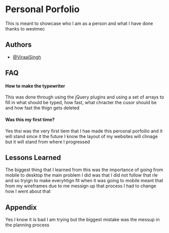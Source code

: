 
# Personal Porfolio

This is meant to showcase who I am as a person and what I have done thanks to westmec


## Authors

- [@ViraajSingh](https://github.com/ViraajSingh)


## FAQ

#### How to make the typewriter

This was done through using the jQuery plugins and using a set of arrays to fill in what should be typed, how fast, what chracter the cusor should be and how fast the thign gets deleted 

#### Was this my first time?
Yes thsi was the very first tiem that I hae made this perosnal porfoilio and it will stand since it the future I know the layout of my websites will chnage but it will stand from where I progressed


## Lessons Learned

The biggest thing that I learned from this was the importance of going from mobile to desktop the main problem I did was that I did not follow that rle and so tryign to make everyhtign fit when it was going to mobile meant that from my wireframes due to me messign up that process I had to change how I went about that 


## Appendix

Yes I know it is bad I am trying but the biggest mistake was the messup in the planning process

